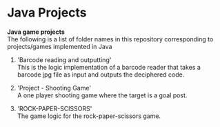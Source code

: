 Java Projects
=============

**Java game projects**  
The following is a list of folder names in this repository corresponding to projects/games implemented in Java  

1. 'Barcode reading and outputting'  
This is the logic implementation of a barcode reader that takes a barcode jpg file as input and outputs the deciphered code.

2. 'Project - Shooting Game'  
A one player shooting game where the target is a goal post.

3. 'ROCK-PAPER-SCISSORS'  
The game logic for the rock-paper-scissors game.

